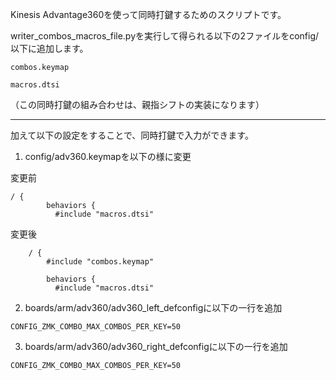 Kinesis Advantage360を使って同時打鍵するためのスクリプトです。

writer_combos_macros_file.pyを実行して得られる以下の2ファイルをconfig/以下に追加します。
```
combos.keymap

macros.dtsi
```
（この同時打鍵の組み合わせは、親指シフトの実装になります）

___

加えて以下の設定をすることで、同時打鍵で入力ができます。

1. config/adv360.keymapを以下の様に変更

変更前
```
/ {
        behaviors {
          #include "macros.dtsi"
```

変更後
```
    / {
        #include "combos.keymap"

        behaviors {
          #include "macros.dtsi"
```


2. boards/arm/adv360/adv360_left_defconfigに以下の一行を追加
```
CONFIG_ZMK_COMBO_MAX_COMBOS_PER_KEY=50
```

3. boards/arm/adv360/adv360_right_defconfigに以下の一行を追加
```
CONFIG_ZMK_COMBO_MAX_COMBOS_PER_KEY=50
